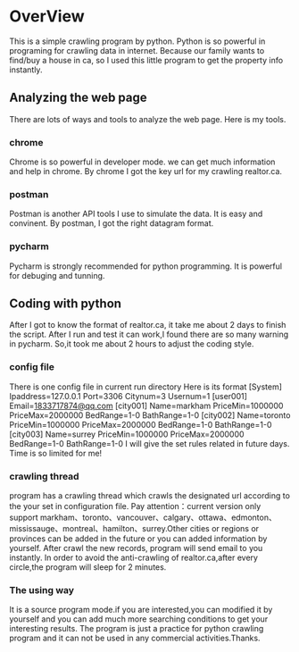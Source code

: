 # OverView
This is a simple crawling program by python. Python is so powerful in programing for crawling data in internet.   Because our family wants to find/buy a house in ca, so I used this little program to get the property info instantly.
## Analyzing the web page
There are lots of ways and tools to analyze the web page. Here is my tools.
### chrome
Chrome is so powerful in developer mode. we can get   much information and help in chrome. By chrome I got the key url for my crawling realtor.ca.
### postman
Postman is another API tools I use to simulate the data. It is easy and convinent. By postman, I got the right datagram  format.
### pycharm
Pycharm is strongly recommended for python programming. It is powerful for debuging and tunning.

## Coding with python
After I got to know the format of realtor.ca, it take me about 2 days to finish the script. After I run and test it can work,I found there are so many warning in pycharm. So,it took me about 2 hours to adjust the coding style.
### config file
There is one config file in current run directory
Here is its format
[System]
Ipaddress=127.0.0.1
Port=3306
Citynum=3
Usernum=1
[user001]
Email=1833717874@qq.com
[city001]
Name=markham
PriceMin=1000000
PriceMax=2000000
BedRange=1-0
BathRange=1-0
[city002] 
Name=toronto
PriceMin=1000000
PriceMax=2000000
BedRange=1-0
BathRange=1-0
[city003] 
Name=surrey
PriceMin=1000000
PriceMax=2000000
BedRange=1-0
BathRange=1-0
I will give the set rules related in future days. Time is so limited for me!
### crawling thread
program has a crawling thread which crawls the designated url according to the your set in configuration file. Pay attention：current version only support markham、toronto、vancouver、calgary、ottawa、edmonton、mississauge、montreal、hamilton、surrey.Other cities or regions or provinces can be added in the future or you can added information by yourself.
After crawl the new records, program will send email to you instantly.
In order to avoid the anti-crawling of realtor.ca,after every circle,the program will sleep for 2 minutes.
### The using way
It is a source program mode.if you are interested,you can modified it by yourself and you can add much more searching conditions to get your interesting results.
The program is just a practice for python crawling program and it can not be used in any commercial activities.Thanks.

